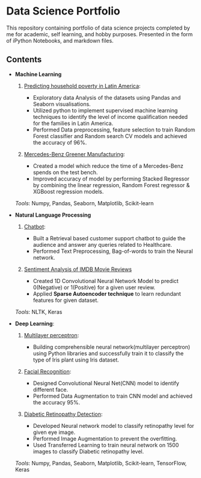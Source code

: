 # Data Science Portfolio
This repository containing portfolio of data science projects completed by me for academic, self learning, and hobby purposes. Presented in the form of iPython Notebooks, and markdown files.


## Contents
* **Machine Learning**
  1. [Predicting household poverty in Latin America](https://github.com/Doddabasu124/Doddbasu124/tree/main/Machine%20Learning/Income%20qualification):
     * Exploratory data Analysis of the datasets using Pandas and Seaborn visualisations.
     * Utilized python to implement supervised machine learning techniques to identify the level of income qualification needed for the families in Latin America.
     * Performed Data preprocessing, feature selection to train Random Forest classifier and Random search CV models and achieved the accuracy of 96%.
  
  2. [Mercedes-Benz Greener Manufacturing](https://github.com/Doddabasu124/Doddbasu124/blob/main/NLP/Sentiment%20Analysis/CNN_Autoencoder.ipynb):
     * Created a model which reduce the time of a Mercedes-Benz spends on the test bench.
     * Improved accuracy of model by performing Stacked Regressor by combining the linear regression, Random Forest regressor & XGBoost regression models.
     
   *Tools*: Numpy, Pandas, Seaborn, Matplotlib, Scikit-learn
   
 
* **Natural Language Processing**
  1. [Chatbot](https://github.com/Doddabasu124/Doddbasu124/tree/main/NLP/Chatbot):
     * Built a Retrieval based customer support chatbot to guide the audience and answer any queries related to Healthcare.                               
     * Performed Text Preprocessing, Bag-of-words to train the Neural network.

  2. [Sentiment Analysis of IMDB Movie Reviews](https://github.com/Doddabasu124/Doddbasu124/blob/main/Deep%20Learning/Sentiment%20Analysis/CNN_Autoencoder.ipynb)
      * Created 1D Convolutional Neural Network Model to predict 0(Negative) or 1(Positive) for a given user review.
      * Applied **Sparse Autoencoder technique** to learn redundant features for given dataset.
     
   *Tools*: NLTK, Keras
  
 
* **Deep Learning**:
   1. [Multilayer perceptron](https://github.com/Doddabasu124/Doddbasu124/tree/main/MLP):
      * Building comprehensible neural network(multilayer perceptron) using Python libraries and successfully train it to classify the type of Iris plant using Iris            dataset. 
  
   2. [Facial Recognition](https://github.com/Doddabasu124/Doddbasu124/tree/main/Deep%20Learning/Facial%20Recognition):
      * Designed Convolutional Neural Net(CNN) model to identify different face.                               
      * Performed Data Augmentation to train CNN model and achieved the accuracy 95%.                                                        

   3. [Diabetic Retinopathy Detection](https://github.com/Doddabasu124/Doddbasu124/tree/main/Deep%20Learning/Diabetic%20Retinopathy%20Detection):
      * Developed Neural network model to classify retinopathy level for given eye image.                                                                              
      * Performed Image Augmentation to prevent the overfitting.
      * Used Transferred Learning to train neural network on 1500 images to classify Diabetic retinopathy level.

   *Tools*: Numpy, Pandas, Seaborn, Matplotlib, Scikit-learn, TensorFlow, Keras
